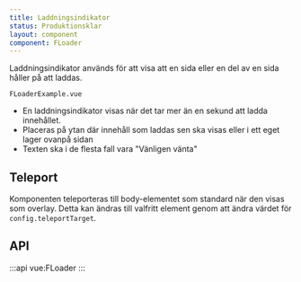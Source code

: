 ```yaml
---
title: Laddningsindikator
status: Produktionsklar
layout: component
component: FLoader
---
```


Laddningsindikator används för att visa att en sida eller en del av en sida håller på att laddas.

```import
FLoaderExample.vue
```

-   En laddningsindikator visas när det tar mer än en sekund att ladda innehållet.
-   Placeras på ytan där innehåll som laddas sen ska visas eller i ett eget lager ovanpå sidan
-   Texten ska i de flesta fall vara "Vänligen vänta"

## Teleport

Komponenten teleporteras till body-elementet som standard när den visas som overlay.
Detta kan ändras till valfritt element genom att ändra värdet för `config.teleportTarget`.

## API

:::api
vue:FLoader
:::
